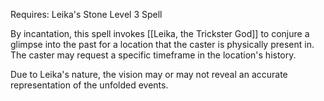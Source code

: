 Requires: Leika's Stone
Level 3 Spell

By incantation, this spell invokes [[Leika, the Trickster God]] to conjure a glimpse into the past for a location that the caster is physically present in. The caster may request a specific timeframe in the location's history.

Due to Leika's nature, the vision may or may not reveal an accurate representation of the unfolded events.